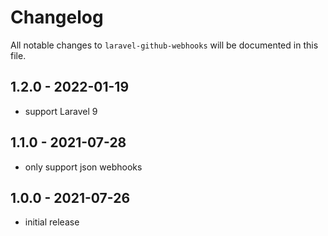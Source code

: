 # Changelog

All notable changes to `laravel-github-webhooks` will be documented in this file.

## 1.2.0 - 2022-01-19

- support Laravel 9

## 1.1.0 - 2021-07-28

- only support json webhooks

## 1.0.0 - 2021-07-26

- initial release
